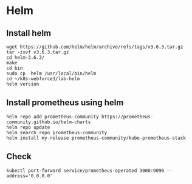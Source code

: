 #  Helm
## Install helm
```shell script
wget https://github.com/helm/helm/archive/refs/tags/v3.6.3.tar.gz
tar -zxvf v3.6.3.tar.gz
cd helm-3.6.3/
make
cd bin
sudo cp  helm /usr/local/bin/helm
cd ~/k8s-webforce3/lab-helm
helm version
```
## Install prometheus using helm 
```shell
helm repo add prometheus-community https://prometheus-community.github.io/helm-charts
helm repo update
helm search repo prometheus-community
helm install my-release prometheus-community/kube-prometheus-stack
```

## Check 
```shell
kubectl port-forward service/prometheus-operated 3000:9090 --address='0.0.0.0'
```